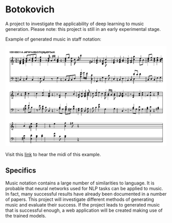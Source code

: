 # Botokovich
A project to investigate the applicability of deep learning to music generation.
Please note: this project is still in an early experimental stage.

Example of generated music in staff notation:

![Generated music img](https://github.com/jhochmuth/Botokovich/blob/master/data/generated_examples/exemplary_examples/chorales/sheetmusic_300hs_10bs_001lr_40e_0.png)

Visit this [link](https://www.youtube.com/watch?v=HFZNpdqYKnU) to hear the midi of this example.

## Specifics
Music notation contains a large number of similarities to language.
It is probable that neural networks used for NLP tasks can be applied to music. In fact, many successful results have already been documented in a number of papers.
This project will investigate different methods of generating music and evaluate their success.
If the project leads to generated music that is successful enough, a web application will be created making use of the trained models.
